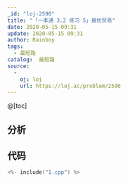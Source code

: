```yaml
---
_id: "loj-2590"
title: "「一本通 3.2 练习 5」最优贸易"
date: 2020-05-15 09:31
update: 2020-05-15 09:31
author: Rainboy
tags:
  - 最短路
catalog:  最短路
source: 
  - 
    oj: loj
    url: https://loj.ac/problem/2590
---
```



@[toc]
## 分析


## 代码

```c
<%- include("1.cpp") %>
```
